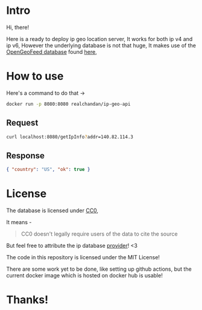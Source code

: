 # Intro

Hi, there!

Here is a ready to deploy ip geo location server, It works for both ip v4 and ip v6,
However the underlying database is not that huge,
It makes use of the [OpenGeoFeed database](https://github.com/sapics/ip-location-db/blob/master/geo-whois-asn-country/README.md#geofeed-database-update-daily) found [here](https://github.com/sapics/ip-location-db),

# How to use

Here's a command to do that ->

```bash
docker run -p 8080:8080 realchandan/ip-geo-api
```

## Request

```bash
curl localhost:8080/getIpInfo?addr=140.82.114.3
```

## Response

```json
{ "country": "US", "ok": true }
```

# License

The database is licensed under [CC0](https://creativecommons.org/share-your-work/public-domain/cc0/),

It means -

> CC0 doesn't legally require users of the data to cite the source

But feel free to attribute the ip database [provider](https://opengeofeed.org/)! <3

The code in this repository is licensed under the MIT License!

There are some work yet to be done, like setting up github actions, but the current docker image which is hosted on docker hub is usable!

# Thanks!
